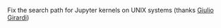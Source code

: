 Fix the search path for Jupyter kernels on UNIX systems (thanks [Giulio Girardi](https://github.com/rapgenic/))
